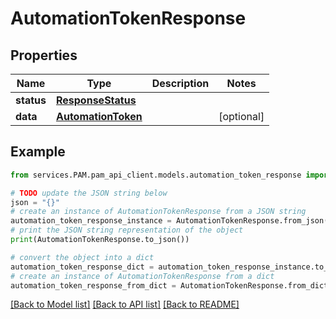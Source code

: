 # AutomationTokenResponse


## Properties

Name | Type | Description | Notes
------------ | ------------- | ------------- | -------------
**status** | [**ResponseStatus**](ResponseStatus.md) |  | 
**data** | [**AutomationToken**](AutomationToken.md) |  | [optional] 

## Example

```python
from services.PAM.pam_api_client.models.automation_token_response import AutomationTokenResponse

# TODO update the JSON string below
json = "{}"
# create an instance of AutomationTokenResponse from a JSON string
automation_token_response_instance = AutomationTokenResponse.from_json(json)
# print the JSON string representation of the object
print(AutomationTokenResponse.to_json())

# convert the object into a dict
automation_token_response_dict = automation_token_response_instance.to_dict()
# create an instance of AutomationTokenResponse from a dict
automation_token_response_from_dict = AutomationTokenResponse.from_dict(automation_token_response_dict)
```
[[Back to Model list]](../README.md#documentation-for-models) [[Back to API list]](../README.md#documentation-for-api-endpoints) [[Back to README]](../README.md)


